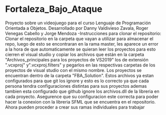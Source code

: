 # Fortaleza_Bajo_Ataque
Proyecto sobre un videojuego para el curso Lenguaje de Programación Orientada a Objetos. Desarrollado por Danny Valdivieso Zavala, Roger Venegas Cabello y Jorge Mendoza
-Instrucciones para clonar el repositorio: Clonar el repositorio en la carpeta que vayan a utilizar para almacenar el repo, luego de esto se encontraran en la rama master, les aparece un error a la hora de que automaticamente se quieran leer los proyectos para esto cierren el visual studio y copiar los archivos que están en la carpeta "Archivos_principales para los proyectos de VS2019" los de extensión ".vcxproj" y".vcxproj.filters" y pegarlos en las respectivas carpetas de los proyectos de visual studio con el mismo nombre. Los proyectos se encuentran dentro de la carpeta "FBA_Solution". Estos archivos ya estan configurados para que git los ignore y esto es lo correcto ya que cada persona tendra configuraciones distintas para sus proyectos ademas tambien esta configurado que github ignore los archivos.dll de la libreria en cada proyecto. Asegurence que su configuracion este correcta para poder hacer la conexion con la libreria SFML que se encuentra en el repositorio. Ahora pueden proceder a crear sus ramas individuales para trabajar
